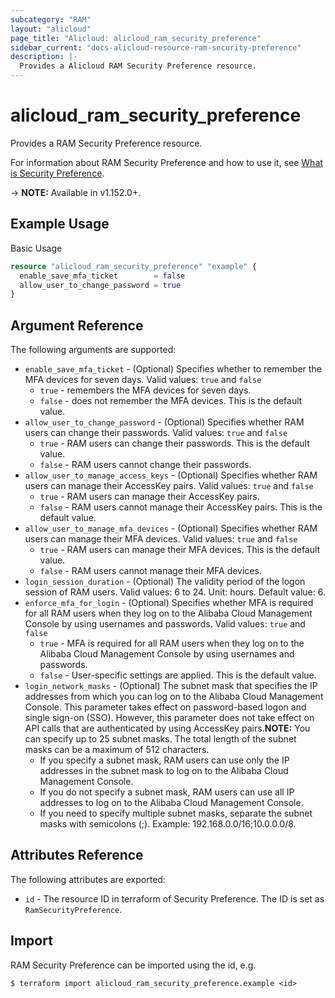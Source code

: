```yaml
---
subcategory: "RAM"
layout: "alicloud"
page_title: "Alicloud: alicloud_ram_security_preference"
sidebar_current: "docs-alicloud-resource-ram-security-preference"
description: |-
  Provides a Alicloud RAM Security Preference resource.
---
```


# alicloud\_ram\_security\_preference

Provides a RAM Security Preference resource.

For information about RAM Security Preference and how to use it, see [What is Security Preference](https://www.alibabacloud.com/help/en/doc-detail/186694.htm).

-> **NOTE:** Available in v1.152.0+.

## Example Usage

Basic Usage

```terraform
resource "alicloud_ram_security_preference" "example" {
  enable_save_mfa_ticket        = false
  allow_user_to_change_password = true
}
```

## Argument Reference

The following arguments are supported:

* `enable_save_mfa_ticket` - (Optional) Specifies whether to remember the MFA devices for seven days. Valid values: `true` and `false`
  * `true` - remembers the MFA devices for seven days.
  * `false` - does not remember the MFA devices. This is the default value.
* `allow_user_to_change_password` - (Optional) Specifies whether RAM users can change their passwords. Valid values: `true` and `false`
  * `true` - RAM users can change their passwords. This is the default value.
  * `false` - RAM users cannot change their passwords.
* `allow_user_to_manage_access_keys` - (Optional) Specifies whether RAM users can manage their AccessKey pairs. Valid values: `true` and `false`
  * `true` - RAM users can manage their AccessKey pairs.
  * `false` - RAM users cannot manage their AccessKey pairs. This is the default value.
* `allow_user_to_manage_mfa_devices` - (Optional) Specifies whether RAM users can manage their MFA devices. Valid values: `true` and `false`
  * `true` - RAM users can manage their MFA devices. This is the default value.
  * `false` - RAM users cannot manage their MFA devices.
* `login_session_duration` - (Optional) The validity period of the logon session of RAM users. Valid values: 6 to 24. Unit: hours. Default value: 6.
* `enforce_mfa_for_login` - (Optional) Specifies whether MFA is required for all RAM users when they log on to the Alibaba Cloud Management Console by using usernames and passwords. Valid values: `true` and `false`
  * `true` - MFA is required for all RAM users when they log on to the Alibaba Cloud Management Console by using usernames and passwords.
  * `false` - User-specific settings are applied. This is the default value.
* `login_network_masks` - (Optional) The subnet mask that specifies the IP addresses from which you can log on to the Alibaba Cloud Management Console. This parameter takes effect on password-based logon and single sign-on (SSO). However, this parameter does not take effect on API calls that are authenticated by using AccessKey pairs.**NOTE:** You can specify up to 25 subnet masks. The total length of the subnet masks can be a maximum of 512 characters.
  * If you specify a subnet mask, RAM users can use only the IP addresses in the subnet mask to log on to the Alibaba Cloud Management Console.  
  * If you do not specify a subnet mask, RAM users can use all IP addresses to log on to the Alibaba Cloud Management Console.
  * If you need to specify multiple subnet masks, separate the subnet masks with semicolons (;). Example: 192.168.0.0/16;10.0.0.0/8.

## Attributes Reference

The following attributes are exported:

* `id` - The resource ID in terraform of Security Preference. The ID is set as `RamSecurityPreference`. 

## Import

RAM Security Preference can be imported using the id, e.g.

```shell
$ terraform import alicloud_ram_security_preference.example <id>
```